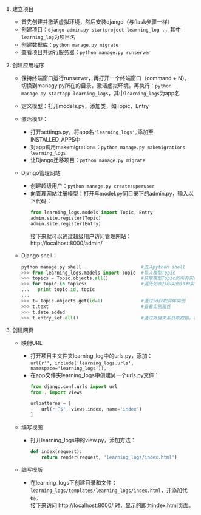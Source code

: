 1. 建立项目
   * 首先创建并激活虚拟环境，然后安装django（与flask步骤一样）
   * 创建项目：`django-admin.py startproject learning_log .`，其中`learning_log`为项目名
   * 创建数据库：`python manage.py migrate`
   * 查看项目并运行服务器：`python manage.py runserver`

2. 创建应用程序
   * 保持终端窗口运行runserver，再打开一个终端窗口（command + N），切换到managy.py所在的目录，激活虚拟环境，再执行：`python manage.py startapp learning_logs`，其中`learning_logs`为app名
   * 定义模型：打开models.py，添加类，如Topic、Entry
   * 激活模型：
       * 打开settings.py，将app名`'learning_logs',`添加至INSTALLED_APPS中
       * 对app调用makemigrations：`python manage.py makemigrations learning_logs`
       * 让Django迁移项目：`python manage.py migrate`
   * Django管理网站
       * 创建超级用户：`python manage.py createsuperuser`
       * 向管理网站注册模型：打开与model.py同目录下的admin.py，输入以下代码：
         ```py
         from learning_logs.models import Topic, Entry
         admin.site.register(Topic)
         admin.site.register(Entry)
         ```
         接下来就可以通过超级用户访问管理网站：http://localhost:8000/admin/

   * Django shell：
     ```py
     python manage.py shell                      #进入python shell
     >>> from learning_logs.models import Topic  #导入模型Topic
     >>> topics = Topic.objects.all()            #获取模型Topic的所有实例，返回的是列表
     >>> for topic in topics:                    #遍历列表打印实例id和实例
     ...   print topic.id, topic
     ... 
     >>> t= Topic.objects.get(id=1)              #通过id获取具体实例
     >>> t.text                                  #查看实例属性
     >>> t.date_added
     >>> t.entry_set.all()                       #通过外键关系获取数据，格式：模型小写名称_set
     ```
3. 创建网页
   * 映射URL
     * 打开项目主文件夹learning_log中的urls.py，添加：  
     `url(r'', include('learning_logs.urls', namespace='learning_logs')),`
     * 在app文件夹learning_logs中创建另一个urls.py文件：
       ```py
       from django.conf.urls import url
       from . import views

       urlpatterns = [
           url(r'^$', views.index, name='index')
       ]
       ```

   * 编写视图
     * 打开learning_logs中的view.py，添加方法：
       ```py
       def index(request):
           return render(request, 'learning_logs/index.html')
       ``` 

   * 编写模版
     * 在learning_logs下创建目录和文件：`learning_logs/templates/learning_logs/index.html`，并添加代码。  
       接下来访问 http://localhost:8000/ 时，显示的即为index.html页面。
